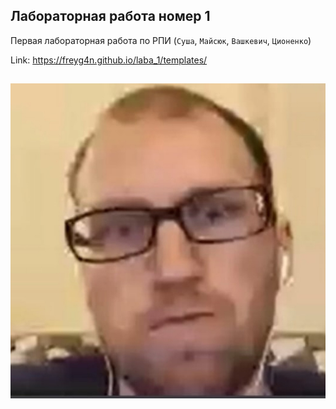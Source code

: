 ## Лабораторная работа номер 1

Первая лабораторная работа по РПИ 
(```Суша```, ```Майсюк```, ```Вашкевич```, ```Ционенко```)

Link: https://freyg4n.github.io/laba_1/templates/
##
![Test Image 1](styles/images/123.jpg)
